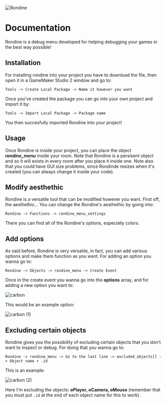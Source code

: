 
![Rondine](https://user-images.githubusercontent.com/87675824/178853557-3705e67a-140e-40d6-8a2c-0d235d8df481.png)

# Documentation

Rondine is a debug menu developed for helping debugging your games in the best way possible!

## Installation

For installing rondine into your project you have to download the file, then open it in a GameMaker Studio 2 window and go to:

```Tools -> Create Local Package -> Name it however you want```

Once you've created the package you can go into your own project and import it by:

```Tools -> Import Local Package -> Package name```

You then succesfully imported Rondine into your project!

## Usage
Once Rondine is inside your project, you can place the object ***rondine_menu*** inside your room.
Note that Rondine is a persisent object and so it will exists in every room after you place it inside one.
Note also that you could have GUI size problems, since Rondinde resizes when it's created (you can always change it inside your code).

## Modify aesthethic
Rondine is a versatile tool that can be modified however you want.
First off, the aesthethic... You can change the Rondine's aesthethic by going into:

```Rondine -> Functions -> rondine_menu_settings```

There you can find all of the Rondine's options, especially colors.

## Add options
As said before, Rondine is very versatile, in fact, you can add various options and make them function as you want.
For adding an option you wanna go to:

```Rondine -> Objects -> rondine_menu -> Create Event```

Once in the create event you wanna go into the **options** array, and for adding a new option you want to:

![carbon](https://user-images.githubusercontent.com/87675824/178851638-0165cb94-1e26-4bdd-b8e6-4e123434404d.png)

This would be an example option:

![carbon (1)](https://user-images.githubusercontent.com/87675824/178851856-66fa8097-1ef0-4529-913a-e5ae8187f39e.png)


## Excluding certain objects
Rondine gives you the possibility of excluding certain objects that you don't want to inspect or debug.
For doing that you wanna go to:

```Rondine -> rondine_menu -> Go to the last line -> excluded_objects[] -> Object name + .id```

This is an example:

![carbon (2)](https://user-images.githubusercontent.com/87675824/178852721-542c84bb-72d3-42d2-8dbd-bd36b0f424c4.png)

Here I'm excluding the objects: **oPlayer, oCamera, oMouse** (remember that you must put ``.id`` at the end of each object name for this to work). 
